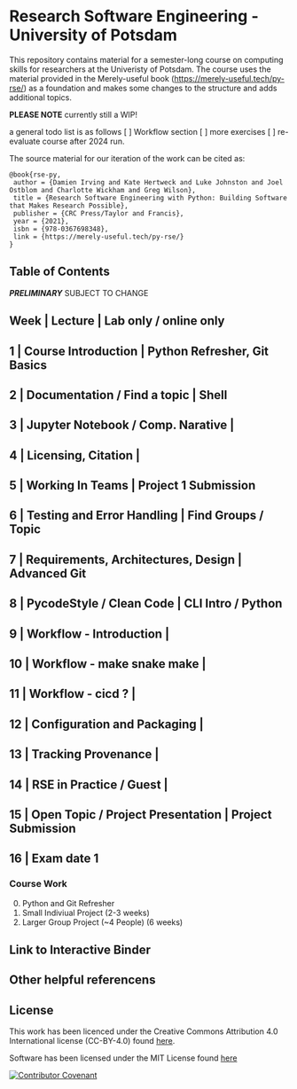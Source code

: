 # Research Software Engineering - University of Potsdam

This repository contains material for a semester-long course on computing skills for researchers at the Univeristy of Potsdam. The course uses the material provided in the Merely-useful book (<https://merely-useful.tech/py-rse/>) as a foundation and makes some changes to the structure and adds additional topics.

**PLEASE NOTE** currently still a WIP! 

a general todo list is as follows
[ ] Workflow section
[ ] more exercises
[ ] re-evaluate course after 2024 run. 


The source material for our iteration of the work can be cited as: 
 ```
@book{rse-py,
  author = {Damien Irving and Kate Hertweck and Luke Johnston and Joel Ostblom and Charlotte Wickham and Greg Wilson},
  title = {Research Software Engineering with Python: Building Software that Makes Research Possible},
  publisher = {CRC Press/Taylor and Francis},
  year = {2021},
  isbn = {978-0367698348},
  link = {https://merely-useful.tech/py-rse/}
}
```
   
## Table of Contents

***PRELIMINARY*** SUBJECT TO CHANGE

Week |  Lecture                               | Lab only / online only
-----------------------------------------------------------------------------
1    | Course Introduction                    | Python Refresher, Git Basics
-----------------------------------------------------------------------------
2    | Documentation / Find a topic           | Shell
-----------------------------------------------------------------------------
3    | Jupyter Notebook / Comp. Narative      | 
-----------------------------------------------------------------------------
4    | Licensing, Citation                    | 
-----------------------------------------------------------------------------
5    | Working In Teams                       | Project 1 Submission
-----------------------------------------------------------------------------
6    | Testing and Error Handling             | Find Groups / Topic
-----------------------------------------------------------------------------
7    | Requirements, Architectures, Design    | Advanced Git
-----------------------------------------------------------------------------
8    | PycodeStyle / Clean Code               | CLI Intro / Python
----------------------------------------------------------------------------- 
9    | Workflow - Introduction                | 
-----------------------------------------------------------------------------
10   | Workflow -  make snake make            |
-----------------------------------------------------------------------------
11   | Workflow -  cicd ?                     |
-----------------------------------------------------------------------------
12   | Configuration and Packaging            | 
-----------------------------------------------------------------------------
13   | Tracking Provenance                    |
-----------------------------------------------------------------------------
14   | RSE in Practice / Guest                |
-----------------------------------------------------------------------------
15   | Open Topic  / Project Presentation     | Project Submission 
-----------------------------------------------------------------------------
16   | Exam date 1 
-----------------------------------------------------------------------------

### Course Work

0. Python and Git Refresher 
1. Small Indiviual Project (2-3 weeks)
2. Larger Group Project (~4 People) (6 weeks)

## Link to Interactive Binder


## Other helpful referencens

## License

This work has been licenced under the Creative Commons Attribution 4.0
International license (CC-BY-4.0) found [here](https://github.com/Software-Engineering-Group-UP/RSE-UP/blob/main/LICENSE.MD).

Software has been licensed under the MIT License found [here](https://github.com/Software-Engineering-Group-UP/RSE-UP/blob/main/LICENSE-MIT.MD)


 [![Contributor Covenant](https://img.shields.io/badge/Contributor%20Covenant-2.1-4baaaa.svg)](CODE_OF_CONDUCT.md)
